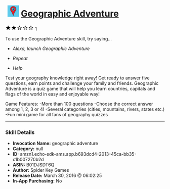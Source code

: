 # &nbsp;<img src="skill_icon" alt="Geographic Adventure icon" width="36"> [Geographic Adventure](http://alexa.amazon.com/#skills/amzn1.echo-sdk-ams.app.b693dcd4-2013-45ca-bb35-c1b007270b2d)
![2 stars](../../images/ic_star_black_18dp_1x.png)![2 stars](../../images/ic_star_black_18dp_1x.png)![2 stars](../../images/ic_star_border_black_18dp_1x.png)![2 stars](../../images/ic_star_border_black_18dp_1x.png)![2 stars](../../images/ic_star_border_black_18dp_1x.png) 1

To use the Geographic Adventure skill, try saying...

* *Alexa, launch Geographic  Adventure*

* *Repeat*

* *Help*

Test your geography knowledge right away! Get ready to answer five questions, earn points and challenge your family and friends. Geographic Adventure is a quiz game that will help you learn countries, capitals and flags of the world in easy and enjoyable way!

Game Features:
-More than 100 questions
-Choose the correct answer among 1, 2, 3 or 4!
-Several categories (cities, mountains, rivers, states etc.)
-Fun mini game for all fans of geography quizzes

***

### Skill Details

* **Invocation Name:** geographic adventure
* **Category:** null
* **ID:** amzn1.echo-sdk-ams.app.b693dcd4-2013-45ca-bb35-c1b007270b2d
* **ASIN:** B01DJSDT6Q
* **Author:** Spider Key Games
* **Release Date:** March 30, 2016 @ 06:02:25
* **In-App Purchasing:** No
